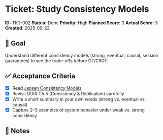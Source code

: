 # Ticket: Study Consistency Models

**ID:** TKT-002
**Status:** Done
**Priority:** High
**Planned Score:** 3
**Actual Score:** 3
**Created:** 2025-09-22

## 🎯 Goal

Understand different consistency models (strong, eventual, causal, session guarantees) to see the trade-offs before OT/CRDT.

## ✅ Acceptance Criteria

* [X] Read [Jepsen Consistency Models](https://jepsen.io/consistency)
* [X] Revisit DDIA Ch.5 (Consistency & Replication) carefully
* [X] Write a short summary in your own words (strong vs. eventual vs. causal)
* [X] Capture 2–3 examples of system behavior under weak vs. strong consistency

## 📝 Notes